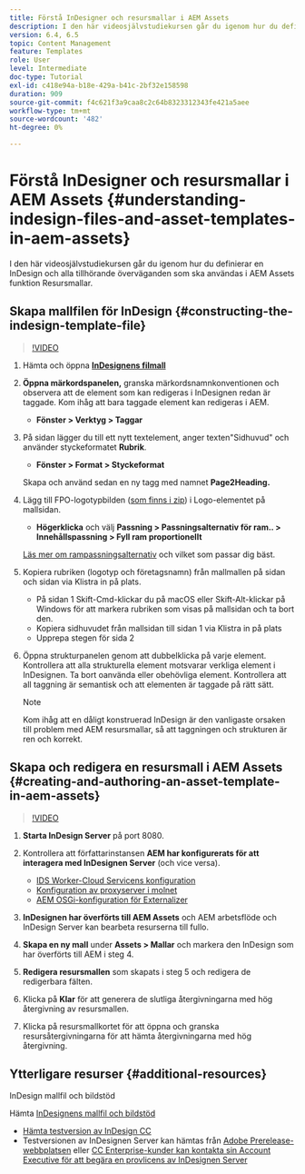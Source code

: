 ```yaml
---
title: Förstå InDesigner och resursmallar i AEM Assets
description: I den här videosjälvstudiekursen går du igenom hur du definierar en InDesign och alla tillhörande överväganden som ska användas i AEM Assets funktion Resursmallar.
version: 6.4, 6.5
topic: Content Management
feature: Templates
role: User
level: Intermediate
doc-type: Tutorial
exl-id: c418e94a-b18e-429a-b41c-2bf32e158598
duration: 909
source-git-commit: f4c621f3a9caa8c2c64b8323312343fe421a5aee
workflow-type: tm+mt
source-wordcount: '482'
ht-degree: 0%

---
```


# Förstå InDesigner och resursmallar i AEM Assets {#understanding-indesign-files-and-asset-templates-in-aem-assets}

I den här videosjälvstudiekursen går du igenom hur du definierar en InDesign och alla tillhörande överväganden som ska användas i AEM Assets funktion Resursmallar.

## Skapa mallfilen för InDesign {#constructing-the-indesign-template-file}

>[!VIDEO](https://video.tv.adobe.com/v/19293?quality=12&learn=on)

1. Hämta och öppna [**InDesignens filmall**](assets/asset-templates-tutorial-video--supporting-files.zip)
2. **Öppna märkordspanelen,** granska märkordsnamnkonventionen och observera att de element som kan redigeras i InDesignen redan är taggade. Kom ihåg att bara taggade element kan redigeras i AEM.

   * **Fönster > Verktyg > Taggar**

3. På sidan lägger du till ett nytt textelement, anger texten&quot;Sidhuvud&quot; och använder styckeformatet **Rubrik**.

   * **Fönster > Format > Styckeformat**

   Skapa och använd sedan en ny tagg med namnet **Page2Heading.**

4. Lägg till FPO-logotypbilden ([som finns i zip](assets/asset-templates-tutorial-video--supporting-files.zip)) i Logo-elementet på mallsidan.

   * **Högerklicka** och välj **Passning > Passningsalternativ för ram.. > Innehållspassning > Fyll ram proportionellt**

   [Läs mer om rampassningsalternativ](https://helpx.adobe.com/indesign/using/frames-objects.html#fitting_objects_to_frames) och vilket som passar dig bäst.

5. Kopiera rubriken (logotyp och företagsnamn) från mallmallen på sidan och sidan via Klistra in på plats.

   * På sidan 1 Skift-Cmd-klickar du på macOS eller Skift-Alt-klickar på Windows för att markera rubriken som visas på mallsidan och ta bort den.
   * Kopiera sidhuvudet från mallsidan till sidan 1 via Klistra in på plats
   * Upprepa stegen för sida 2

6. Öppna strukturpanelen genom att dubbelklicka på varje element. Kontrollera att alla strukturella element motsvarar verkliga element i InDesignen. Ta bort oanvända eller obehövliga element. Kontrollera att all taggning är semantisk och att elementen är taggade på rätt sätt.

   >[!NOTE]
   >
   >Kom ihåg att en dåligt konstruerad InDesign är den vanligaste orsaken till problem med AEM resursmallar, så att taggningen och strukturen är ren och korrekt.

## Skapa och redigera en resursmall i AEM Assets {#creating-and-authoring-an-asset-template-in-aem-assets}

>[!VIDEO](https://video.tv.adobe.com/v/19294?quality=12&learn=on)

1. **Starta InDesign Server** på port 8080.
2. Kontrollera att författarinstansen **AEM har konfigurerats för att interagera med InDesignen Server** (och vice versa).

   * [IDS Worker-Cloud Servicens konfiguration](http://localhost:4502/etc/cloudservices/proxy/ids.html)
   * [Konfiguration av proxyserver i molnet](http://localhost:4502/etc/cloudservices/proxy.html)
   * [AEM OSGi-konfiguration för Externalizer](http://localhost:4502/system/console/configMgr)

3. **InDesignen har överförts till AEM Assets** och AEM arbetsflöde och InDesign Server kan bearbeta resurserna till fullo.
4. **Skapa en ny mall** under **Assets > Mallar** och markera den InDesign som har överförts till AEM i steg 4.
5. **Redigera resursmallen** som skapats i steg 5 och redigera de redigerbara fälten.
6. Klicka på **Klar** för att generera de slutliga återgivningarna med hög återgivning av resursmallen.
7. Klicka på resursmallkortet för att öppna och granska resursåtergivningarna för att hämta återgivningarna med hög återgivning.

## Ytterligare resurser {#additional-resources}

InDesign mallfil och bildstöd

Hämta [InDesignens mallfil och bildstöd](assets/asset-templates-tutorial-video--supporting-files-1.zip)

* [Hämta testversion av InDesign CC](https://creative.adobe.com/products/download/indesign)
* Testversionen av InDesignen Server kan hämtas från [Adobe Prerelease-webbplatsen](https://www.adobeprerelease.com/) eller [CC Enterprise-kunder kan kontakta sin Account Executive för att begära en provlicens av InDesignen Server](https://www.adobe.com/products/indesignserver/faq.html)
